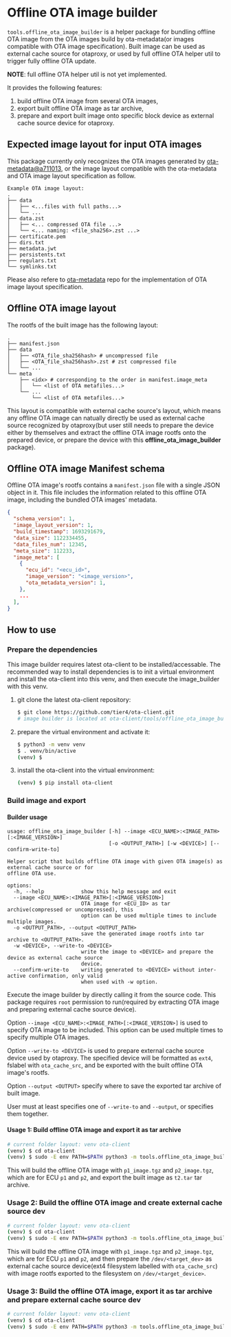 # Offline OTA image builder

`tools.offline_ota_image_builder` is a helper package for bundling offline OTA image from the OTA images build by ota-metadata(or images compatible with OTA image specification).
Built image can be used as external cache source for otaproxy, or used by full offline OTA helper util to trigger fully offline OTA update.

**NOTE**: full offline OTA helper util is not yet implemented.

It provides the following features:

1. build offline OTA image from several OTA images,
2. export built offline OTA image as tar archive,
3. prepare and export built image onto specific block device as external cache source device for otaproxy.

<!--- Please check documentation at [OTA cache mechanism design for otaproxy](https://tier4.atlassian.net/l/cp/yzmnPx9T) for more details. -->

## Expected image layout for input OTA images

This package currently only recognizes the OTA images generated by [ota-metadata@a711013](https://github.com/tier4/ota-metadata/commit/a711013), or the image layout compatible with the ota-metadata and OTA image layout specification as follow.

```text
Example OTA image layout:
.
├── data
│   ├── <...files with full paths...>
│   └── ...
├── data.zst
│   ├── <... compressed OTA file ...>
│   └── <... naming: <file_sha256>.zst ...>
├── certificate.pem
├── dirs.txt
├── metadata.jwt
├── persistents.txt
├── regulars.txt
└── symlinks.txt
```

Please also refere to [ota-metadata](https://github.com/tier4/ota-metadata) repo for the implementation of OTA image layout specification.

## Offline OTA image layout

The rootfs of the built image has the following layout:

```text
.
├── manifest.json
├── data
│   ├── <OTA_file_sha256hash> # uncompressed file
│   ├── <OTA_file_sha256hash>.zst # zst compressed file
│   └── ...
└── meta
    ├── <idx> # corresponding to the order in manifest.image_meta
    │   └── <list of OTA metafiles...>
    └── ...
        └── <list of OTA metafiles...>

```

This layout is compatible with external cache source's layout, which means any offline OTA image can natually directly be used as external cache source recognized by otaproxy(but user still needs to prepare the device either by themselves and extract the offline OTA image rootfs onto the prepared device, or prepare the device with this **offline_ota_image_builder** package).

<!--- Please check [External cache source](https://tier4.atlassian.net/wiki/spaces/WEB/pages/2813984854/OTA+cache+mechanism+design+for+otaproxy#External-cache-source) section of the doc for more details. --->

## Offline OTA image Manifest schema

Offline OTA image's rootfs contains a `manifest.json` file with a single JSON object in it. This file includes the information related to this offline OTA image, including the bundled OTA images' metadata.

```json
{
  "schema_version": 1,
  "image_layout_version": 1,
  "build_timestamp": 1693291679,
  "data_size": 1122334455,
  "data_files_num": 12345,
  "meta_size": 112233,
  "image_meta": [
    {
      "ecu_id": "<ecu_id>",
      "image_version": "<image_version>",
      "ota_metadata_version": 1,
    },
    ...
  ],
}
```

<!--- Please check [Build external cache source](https://tier4.atlassian.net/wiki/spaces/WEB/pages/2813984854/OTA+cache+mechanism+design+for+otaproxy#Build-external-cache-source) section for more details. --->

## How to use

### Prepare the dependencies

This image builder requires latest ota-client to be installed/accessable. The recommended way to install dependencies is to init a virtual environment and install the ota-client into this venv, and then execute the image_builder with this venv.

1. git clone the latest ota-client repository:

    ```bash
    $ git clone https://github.com/tier4/ota-client.git
    # image builder is located at ota-client/tools/offline_ota_image_builder
    ```

2. prepare the virtual environment and activate it:

    ```bash
    $ python3 -m venv venv
    $ . venv/bin/active
    (venv) $
    ```

3. install the ota-client into the virtual environment:

    ```bash
    (venv) $ pip install ota-client
    ```

### Build image and export

#### Builder usage

```text
usage: offline_ota_image_builder [-h] --image <ECU_NAME>:<IMAGE_PATH>[:<IMAGE_VERSION>]
                                 [-o <OUTPUT_PATH>] [-w <DEVICE>] [--confirm-write-to]

Helper script that builds offline OTA image with given OTA image(s) as external cache source or for
offline OTA use.

options:
  -h, --help            show this help message and exit
  --image <ECU_NAME>:<IMAGE_PATH>[:<IMAGE_VERSION>]
                        OTA image for <ECU_ID> as tar archive(compressed or uncompressed), this
                        option can be used multiple times to include multiple images.
  -o <OUTPUT_PATH>, --output <OUTPUT_PATH>
                        save the generated image rootfs into tar archive to <OUTPUT_PATH>.
  -w <DEVICE>, --write-to <DEVICE>
                        write the image to <DEVICE> and prepare the device as external cache source
                        device.
  --confirm-write-to    writing generated to <DEVICE> without inter-active confirmation, only valid
                        when used with -w option.
```

Execute the image builder by directly calling it from the source code. This package requires `root` permission to run(required by extracting OTA image and preparing external cache source device).

Option `--image <ECU_NAME>:<IMAGE_PATH>[:<IMAGE_VERSION>]` is used to specify OTA image to be included. This option can be used multiple times to specify multiple OTA images.

Option `--write-to <DEVICE>` is used to prepare external cache source device used by otaproxy. The specified device will be formatted as `ext4`, fslabel with `ota_cache_src`, and be exported with the built offline OTA image's rootfs.

Option `--output <OUTPUT>` specify where to save the exported tar archive of built image.

User must at least specifies one of `--write-to` and `--output`, or specifies them together.

#### Usage 1: Build offline OTA image and export it as tar archive

```bash
# current folder layout: venv ota-client
(venv) $ cd ota-client
(venv) $ sudo -E env PATH=$PATH python3 -m tools.offline_ota_image_builder --image=p1:p1_image.tgz:ver_20230808 --image=p2:p2_image.tgz:ver_20230808 --output=t2.tar
```

This will build the offline OTA image with `p1_image.tgz` and `p2_image.tgz`, which are for ECU `p1` and `p2`, and export the built image as `t2.tar` tar archive.

### Usage 2: Build the offline OTA image and create external cache source dev

```bash
# current folder layout: venv ota-client
(venv) $ cd ota-client
(venv) $ sudo -E env PATH=$PATH python3 -m tools.offline_ota_image_builder --image=p1:p1_image.tgz:ver_20230808 --image=p2:p2_image.tgz:ver_20230808 --write-to=/dev/<target_dev>
```

This will build the offline OTA image with `p1_image.tgz` and `p2_image.tgz`, which are for ECU `p1` and `p2`, and then prepare the `/dev/<target_dev>` as external cache source device(ext4 filesystem labelled with `ota_cache_src`) with image rootfs exported to the filesystem on `/dev/<target_device>`.

### Usage 3: Build the offline OTA image, export it as tar archive and prepare external cache source dev

```bash
# current folder layout: venv ota-client
(venv) $ cd ota-client
(venv) $ sudo -E env PATH=$PATH python3 -m tools.offline_ota_image_builder --image=p1:p1_image.tgz:ver_20230808 --image=p2:p2_image.tgz:ver_20230808 --output=t2.tar --write-to=/dev/<target_dev>
```
